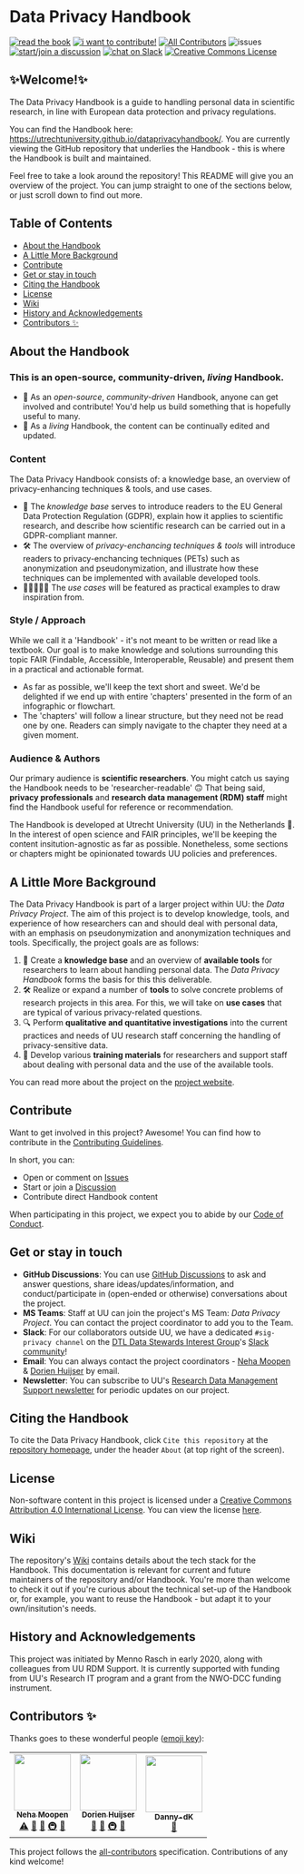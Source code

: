 # Data Privacy Handbook

[![read the book](https://img.shields.io/badge/read-the%20book-yellow)](https://utrechtuniversity.github.io/dataprivacyhandbook/)
[![i want to contribute!](https://img.shields.io/badge/i%20want%20to-contribute!-brightgreen)](https://github.com/UtrechtUniversity/dataprivacyhandbook/blob/main/CONTRIBUTING.md)
[![All Contributors](https://img.shields.io/badge/all_contributors-2-orange.svg?style=flat-square)](#contributors-)
![issues](https://img.shields.io/github/issues/utrechtuniversity/dataprivacyhandbook?color=red)  
[![start/join a discussion](https://img.shields.io/badge/start%2Fjoin%20a-GitHub%20Discussion-blue)](https://github.com/UtrechtUniversity/dataprivacyhandbook/discussions)
[![chat on Slack](https://img.shields.io/badge/chat%20on-Slack-blueviolet)](https://join.slack.com/t/dtl-dsig/shared_invite/zt-krwq991u-6PczI7~fxokJuLOpnI3u0A)
<a rel="license" href="http://creativecommons.org/licenses/by/4.0/"><img alt="Creative Commons License" style="border-width:0" src="https://i.creativecommons.org/l/by/4.0/80x15.png" /></a>

## ✨Welcome!✨

The Data Privacy Handbook is a guide to handling personal data in scientific research, in line with European data protection and privacy regulations.  

You can find the Handbook here: https://utrechtuniversity.github.io/dataprivacyhandbook/. You are currently viewing the GitHub repository that underlies the Handbook - this is where the Handbook is built and maintained. 

Feel free to take a look around the repository! This README will give you an overview of the project. You can jump straight to one of the sections below, or just scroll down to find out more.

## Table of Contents
- [About the Handbook](#about-the-handbook)
- [A Little More Background](#a-little-more-background)
- [Contribute](#contribute)
- [Get or stay in touch](#get-or-stay-in-touch)
- [Citing the Handbook](#citing-the-handbook)
- [License](#license)
- [Wiki](#wiki)
- [History and Acknowledgements](#history-and-acknowledgements)
- [Contributors ✨](#contributors-)

## About the Handbook

### This is an open-source, community-driven, _living_ Handbook.  

- 🤝 As an _open-source_, _community-driven_ Handbook, anyone can get involved and contribute! You'd help us build something that is hopefully useful to many.  
- 🌱 As a _living_ Handbook, the content can be continually edited and updated. 

### Content

The Data Privacy Handbook consists of: a knowledge base, an overview of privacy-enhancing techniques & tools, and use cases.  

- 🧠 The _knowledge base_ serves to introduce readers to the EU General Data Protection Regulation (GDPR), explain how it applies to scientific research, and describe how scientific research can be carried out in a GDPR-compliant manner.
- 🛠️ The overview of _privacy-enchancing techniques & tools_ will introduce readers to privacy-enchancing techniques (PETs) such as anonymization and pseudonymization, and illustrate how these techniques can be implemented with available developed tools.
- 👨🏽‍🤝‍👨🏻 The _use cases_ will be featured as practical examples to draw inspiration from. 

### Style / Approach

While we call it a 'Handbook' - it's not meant to be written or read like a textbook. Our goal is to make knowledge and solutions surrounding this topic FAIR (Findable, Accessible, Interoperable, Reusable) and present them in a practical and actionable format. 

- As far as possible, we'll keep the text short and sweet. We'd be delighted if we end up with entire 'chapters' presented in the form of an infographic or flowchart.
- The 'chapters' will follow a linear structure, but they need not be read one by one. Readers can simply navigate to the chapter they need at a given moment.   

### Audience & Authors

Our primary audience is **scientific researchers**. You might catch us saying the Handbook needs to be 'researcher-readable' 🙃
That being said, **privacy professionals** and **research data management (RDM) staff** might find the Handbook useful for reference or recommendation.

The Handbook is developed at Utrecht University (UU) in the Netherlands 🌷. In the interest of open science and FAIR principles, we'll be keeping the content insitution-agnostic as far as possible. Nonetheless, some sections or chapters might be opinionated towards UU policies and preferences.  

## A Little More Background

The Data Privacy Handbook is part of a larger project within UU: the _Data Privacy Project_. The aim of this project is to develop knowledge, tools, and experience of how researchers can and should deal with personal data, with an emphasis on pseudonymization and anonymization techniques and tools. Specifically, the project goals are as follows:  

1. 🧠 Create a **knowledge base** and an overview of **available tools** for researchers to learn about handling personal data. The _Data Privacy Handbook_ forms the basis for this this deliverable.  
2. 🛠️ Realize or expand a number of **tools** to solve concrete problems of research projects in this area. For this, we will take on **use cases** that are typical of various privacy-related questions.
3. 🔍 Perform **qualitative and quantitative investigations** into the current practices and needs of UU research staff concerning the handling of privacy-sensitive data.
4. 💪 Develop various **training materials** for researchers and support staff about dealing with personal data and the use of the available tools.  

You can read more about the project on the <a href="https://utrechtuniversity.github.io/dataprivacyproject/" target="_blank">project website</a>.

## Contribute

Want to get involved in this project? Awesome! You can find how to contribute in the [Contributing Guidelines](https://github.com/UtrechtUniversity/dataprivacyhandbook/blob/main/CONTRIBUTING.md).

In short, you can:
- Open or comment on [Issues](https://github.com/UtrechtUniversity/dataprivacyhandbook/issues)
- Start or join a [Discussion](https://github.com/UtrechtUniversity/dataprivacyhandbook/discussions)
- Contribute direct Handbook content

When participating in this project, we expect you to abide by our [Code of Conduct](https://github.com/UtrechtUniversity/dataprivacyhandbook/blob/main/CODE_OF_CONDUCT.md).

## Get or stay in touch

- **GitHub Discussions**: You can use [GitHub Discussions](https://github.com/UtrechtUniversity/dataprivacyhandbook/discussions) to ask and answer questions, share ideas/updates/information, and conduct/participate in (open-ended or otherwise) conversations about the project.
- **MS Teams**: Staff at UU can join the project's MS Team: _Data Privacy Project_. You can contact the project coordinator to add you to the Team.
- **Slack**: For our collaborators outside UU, we have a dedicated `#sig-privacy channel` on the [DTL Data Stewards Interest Group](https://www.dtls.nl/community/interest-groups/data-stewards-interest-group/)'s [Slack community](https://join.slack.com/t/dtl-dsig/shared_invite/zt-krwq991u-6PczI7~fxokJuLOpnI3u0A)!
- **Email**: You can always contact the project coordinators - [Neha Moopen](https://www.uu.nl/medewerkers/NMoopen) & [Dorien Huijser](https://www.uu.nl/medewerkers/DCHuijser) by email.
- **Newsletter**: You can subscribe to UU's [Research Data Management Support newsletter](https://mailings.uu.nl/hp/gKQRpokhPxN6bw8NlPTr8g/subscribe_newsletter_research_data_management_support) for periodic updates on our project.

## Citing the Handbook

To cite the Data Privacy Handbook, click `Cite this repository` at the [repository homepage](https://github.com/UtrechtUniversity/dataprivacyhandbook), under the header `About` (at top right of the screen).

## License 

Non-software content in this project is licensed under a [Creative Commons Attribution 4.0 International License](https://creativecommons.org/licenses/by/4.0/). You can view the license [here](https://github.com/UtrechtUniversity/dataprivacyhandbook/blob/main/LICENSE.md).

## Wiki

The repository's [Wiki](https://github.com/UtrechtUniversity/dataprivacyhandbook/wiki) contains details about the tech stack for the Handbook. This documentation is relevant for current and future maintainers of the repository and/or Handbook. You're more than welcome to check it out if you're curious about the technical set-up of the Handbook or, for example, you want to reuse the Handbook - but adapt it to your own/insitution's needs. 

## History and Acknowledgements

This project was initiated by Menno Rasch in early 2020, along with colleagues from UU RDM Support. It is currently supported with funding from UU's Research IT program and a grant from the NWO-DCC funding instrument.

## Contributors ✨

Thanks goes to these wonderful people ([emoji key](https://allcontributors.org/docs/en/emoji-key)):

<!-- ALL-CONTRIBUTORS-LIST:START - Do not remove or modify this section -->
<!-- prettier-ignore-start -->
<!-- markdownlint-disable -->
<table>
  <tr>
    <td align="center"><a href="https://github.com/nehamoopen"><img src="https://avatars.githubusercontent.com/u/37183829?v=4?s=100" width="100px;" alt=""/><br /><sub><b>Neha Moopen</b></sub></a><br /><a href="https://github.com/UtrechtUniversity/dataprivacyhandbook/commits?author=nehamoopen" title="Tests">⚠️</a> <a href="#projectManagement-nehamoopen" title="Project Management">📆</a> <a href="https://github.com/UtrechtUniversity/dataprivacyhandbook/commits?author=nehamoopen" title="Documentation">📖</a> <a href="#infra-nehamoopen" title="Infrastructure (Hosting, Build-Tools, etc)">🚇</a> <a href="#maintenance-nehamoopen" title="Maintenance">🚧</a></td>
    <td align="center"><a href="http://www.dorienhuijser.com"><img src="https://avatars.githubusercontent.com/u/58177697?v=4?s=100" width="100px;" alt=""/><br /><sub><b>Dorien Huijser</b></sub></a><br /><a href="#projectManagement-DorienHuijser" title="Project Management">📆</a> <a href="https://github.com/UtrechtUniversity/dataprivacyhandbook/commits?author=DorienHuijser" title="Documentation">📖</a> <a href="#infra-DorienHuijser" title="Infrastructure (Hosting, Build-Tools, etc)">🚇</a> <a href="#maintenance-DorienHuijser" title="Maintenance">🚧</a></td>
    <td align="center"><a href="https://github.com/Danny-dK"><img src="https://avatars.githubusercontent.com/u/45395070?v=4?s=100" width="100px;" alt=""/><br /><sub><b>Danny-dK</b></sub></a><br /><a href="https://github.com/UtrechtUniversity/dataprivacyhandbook/pulls?q=is%3Apr+reviewed-by%3ADanny-dK" title="Reviewed Pull Requests">👀</a></td>
  </tr>
</table>

<!-- markdownlint-restore -->
<!-- prettier-ignore-end -->

<!-- ALL-CONTRIBUTORS-LIST:END -->

This project follows the [all-contributors](https://github.com/all-contributors/all-contributors) specification. Contributions of any kind welcome!
